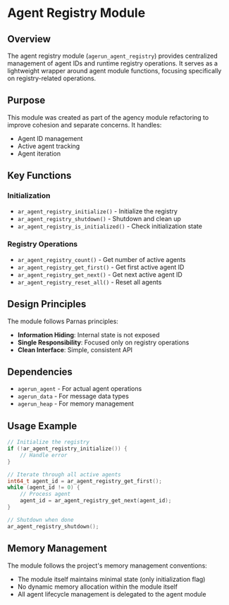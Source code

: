 # Agent Registry Module

## Overview

The agent registry module (`agerun_agent_registry`) provides centralized management of agent IDs and runtime registry operations. It serves as a lightweight wrapper around agent module functions, focusing specifically on registry-related operations.

## Purpose

This module was created as part of the agency module refactoring to improve cohesion and separate concerns. It handles:
- Agent ID management
- Active agent tracking
- Agent iteration

## Key Functions

### Initialization
- `ar_agent_registry_initialize()` - Initialize the registry
- `ar_agent_registry_shutdown()` - Shutdown and clean up
- `ar_agent_registry_is_initialized()` - Check initialization state

### Registry Operations
- `ar_agent_registry_count()` - Get number of active agents
- `ar_agent_registry_get_first()` - Get first active agent ID
- `ar_agent_registry_get_next()` - Get next active agent ID
- `ar_agent_registry_reset_all()` - Reset all agents

## Design Principles

The module follows Parnas principles:
- **Information Hiding**: Internal state is not exposed
- **Single Responsibility**: Focused only on registry operations
- **Clean Interface**: Simple, consistent API

## Dependencies

- `agerun_agent` - For actual agent operations
- `agerun_data` - For message data types
- `agerun_heap` - For memory management

## Usage Example

```c
// Initialize the registry
if (!ar_agent_registry_initialize()) {
    // Handle error
}

// Iterate through all active agents
int64_t agent_id = ar_agent_registry_get_first();
while (agent_id != 0) {
    // Process agent
    agent_id = ar_agent_registry_get_next(agent_id);
}

// Shutdown when done
ar_agent_registry_shutdown();
```

## Memory Management

The module follows the project's memory management conventions:
- The module itself maintains minimal state (only initialization flag)
- No dynamic memory allocation within the module itself
- All agent lifecycle management is delegated to the agent module